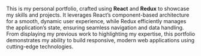 This is my personal portfolio, crafted using **React** and **Redux** to showcase my skills and projects. It leverages React’s component-based architecture for a smooth, dynamic user experience, while Redux efficiently manages the application’s state, ensuring seamless navigation and data handling. From displaying my previous work to highlighting my expertise, this portfolio demonstrates my ability to build responsive, modern web applications using cutting-edge technologies.